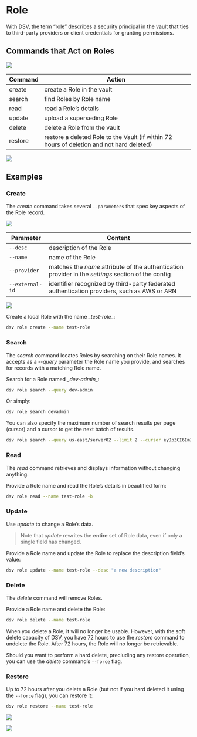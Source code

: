 ﻿[title]: # (Role)
[tags]: # (DevOps Secrets Vault,DSV,)
[priority]: # (4500)

# Role

With DSV, the term “role” describes a security principal in the vault that ties to third-party providers or client credentials for granting permissions.

## Commands that Act on Roles

![](./images/spacer.png)

| Command | Action |
| ----- | ----- |
| create | create a Role in the vault |
| search | find Roles by Role name |
| read | read a Role’s details |
| update | upload a superseding Role |
| delete | delete a Role from the vault |
| restore | restore a deleted Role to the Vault (if within 72 hours of deletion and not hard deleted) |

![](./images/spacer.png)

## Examples

### Create

The *create* command takes several `--parameters` that spec key aspects of the Role record.

![](./images/spacer.png)

| Parameter | Content |
| ----- | ----- |
| `--desc` | description of the Role |
| `--name` | name of the Role |
| `--provider` | matches the *name* attribute of the authentication provider in the *settings* section of the config |
| `--external-id` | identifier recognized by third-party federated authentication providers, such as AWS or ARN |

![](./images/spacer.png)

Create a local Role with the name *\_test-role\_*:

```BASH
dsv role create --name test-role
```

### Search

The *search* command locates Roles by searching on their Role names. It accepts as a *--query* parameter the Role name you provide, and searches for records with a matching Role name.

Search for a Role named *\_dev-admin\_*:

```BASH
dsv role search --query dev-admin
```

Or simply:

```BASH
dsv role search devadmin
```

You can also specify the maximum number of search results per page (cursor) and a cursor to get the next batch of results.

```BASH
dsv role search --query us-east/server02 --limit 2 --cursor eyJpZCI6ImZmZjZjODUxTJ2ZXJzaW9uIjo50IiwidHiJ9
```

### Read

The *read* command retrieves and displays information without changing anything.

Provide a Role name and read the Role’s details in beautified form:

```BASH
dsv role read --name test-role -b
```

### Update

Use *update* to change a Role’s data.

>Note that *update* rewrites the **entire** set of Role data, even if only a single field has changed.

Provide a Role name and update the Role to replace the description field’s value:

```BASH
dsv role update --name test-role --desc "a new description"
```

### Delete

The *delete* command will remove Roles.

Provide a Role name and delete the Role:

```BASH
dsv role delete --name test-role
```

When you delete a Role, it will no longer be usable. However, with the soft delete capacity of DSV, you have 72 hours to use the *restore* command to undelete the Role. After 72 hours, the Role will no longer be retrievable.

Should you want to perform a hard delete, precluding any restore operation, you can use the *delete* command’s `--force` flag.

### Restore

Up to 72 hours after you delete a Role (but not if you hard deleted it using the `--force` flag), you can restore it:

```bash
dsv role restore --name test-role
```


![](./images/spacer.png)

![](./images/spacer.png)
